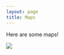 ```yaml
---
layout: page
title: Maps
---
```


Here are some maps!

<div class='tableauPlaceholder' id='viz1551991157926' style='position: relative'><noscript><a href='#'><img alt=' ' src='https:&#47;&#47;public.tableau.com&#47;static&#47;images&#47;SQ&#47;SQGYPMF3N&#47;1_rss.png' style='border: none' /></a></noscript><object class='tableauViz'  style='display:none;'><param name='host_url' value='https%3A%2F%2Fpublic.tableau.com%2F' /> <param name='embed_code_version' value='3' /> <param name='path' value='shared&#47;SQGYPMF3N' /> <param name='toolbar' value='yes' /><param name='static_image' value='https:&#47;&#47;public.tableau.com&#47;static&#47;images&#47;SQ&#47;SQGYPMF3N&#47;1.png' /> <param name='animate_transition' value='yes' /><param name='display_static_image' value='yes' /><param name='display_spinner' value='yes' /><param name='display_overlay' value='yes' /><param name='display_count' value='yes' /></object></div>                
    <script type='text/javascript'>                    
        var divElement = document.getElementById('viz1551991157926');                    
        var vizElement = divElement.getElementsByTagName('object')[0];                    
            vizElement.style.width='100%';
            vizElement.style.height=(divElement.offsetWidth*0.75)+'px';                    
        var scriptElement = document.createElement('script');                    
            scriptElement.src = 'https://public.tableau.com/javascripts/api/viz_v1.js';                    vizElement.parentNode.insertBefore(scriptElement, vizElement);               
     </script>
